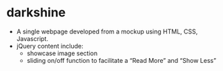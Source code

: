 # darkshine
- A single webpage developed from a mockup using HTML, CSS, Javascript.
- jQuery content include:
  - showcase image section
  - sliding on/off function to facilitate a “Read More” and “Show Less”
